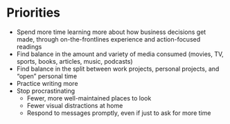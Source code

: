 # Priorities

- Spend more time learning more about how business decisions get made, through on-the-frontlines experience and action-focused readings
- Find balance in the amount and variety of media consumed (movies, TV, sports, books, articles, music, podcasts)
- Find balance in the split between work projects, personal projects, and “open” personal time
- Practice writing more
- Stop procrastinating
  - Fewer, more well-maintained places to look
  - Fewer visual distractions at home
  - Respond to messages promptly, even if just to ask for more time
